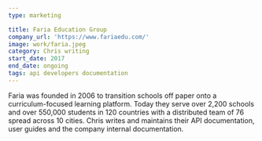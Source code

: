 ```yaml
---
type: marketing

title: Faria Education Group
company_url: 'https://www.fariaedu.com/'
image: work/faria.jpeg
category: Chris writing
start_date: 2017
end_date: ongoing
tags: api developers documentation
---
```


Faria was founded in 2006 to transition schools off paper onto a curriculum-focused learning platform. Today they serve over 2,200 schools and over 550,000 students in 120 countries with a distributed team of 76 spread across 10 cities. Chris writes and maintains their API documentation, user guides and the company internal documentation.
